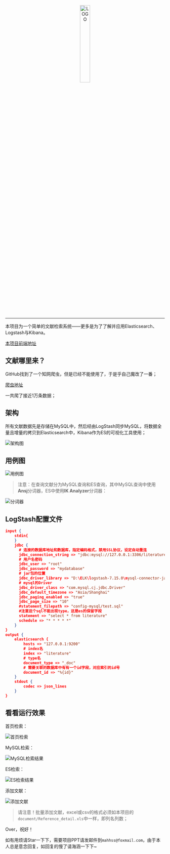 <div align="center">
    <img src="./document/LOGO.jpg" alt="LOGO" width="25%" />
</div>



---

本项目为一个简单的文献检索系统——更多是为了了解并应用Elasticsearch、Logstash与Kibana。

[本项目前端地址](https://github.com/Mahongsheng/literature-retrieval-front)

## 文献哪里来？

GitHub找到了一个知网爬虫，但是已经不能使用了，于是乎自己魔改了一番；

[爬虫地址](https://github.com/Mahongsheng/cnki-download)

一共爬了接近1万条数据；

## 架构

所有文献数据先是存储在MySQL中，然后经由LogStash同步MySQL，将数据全量且增量的拷贝到Elasticsearch中，Kibana作为ES的可视化工具使用；

![架构图](./document/架构图.png)

## 用例图

![用例图](./document/用例图.png)

> 注意：在查询文献分为MySQL查询和ES查询，其中MySQL查询中使用**Ansj**分词器，ES中使用**IK Analyzer**分词器：

![分词器](./document/分词器.png)

## LogStash配置文件

```json
input {
    stdin{
    }
    jdbc {
      # 连接的数据库地址和数据库，指定编码格式，禁用SSL协议，设定自动重连
      jdbc_connection_string => "jdbc:mysql://127.0.0.1:3306/literature_retrieval?characterEncoding=UTF-8&useSSL=false&autoReconnect=true"
      # 用户名密码
      jdbc_user => "root"
      jdbc_password => "mydatabase"
      # jar包的位置
      jdbc_driver_library => "D:\ELK\logstash-7.15.0\mysql-connector-java-8.0.26.jar"
      # mysql的Driver
      jdbc_driver_class => "com.mysql.cj.jdbc.Driver"
      jdbc_default_timezone => "Asia/Shanghai"
      jdbc_paging_enabled => "true"
      jdbc_page_size => "10"
      #statement_filepath => "config-mysql/test.sql"
      #注意这个sql不能出现type，这是es的保留字段
      statement => "select * from literature"
      schedule => "* * * * *"
    }
}
output {
    elasticsearch {
        hosts => "127.0.0.1:9200"
        # index名
        index => "literature"
        # type名
        document_type => "_doc"
        # 需要关联的数据库中有有一个id字段，对应索引的id号
        document_id => "%{id}"
    }
    stdout {
        codec => json_lines
    }
}
```

## 看看运行效果

首页检索：

![首页检索](./document/首页检索.png)

MySQL检索：

![MySQL检索结果](./document/MySQL检索结果.png)

ES检索：

![ES检索结果](./document/ES检索结果.png)

添加文献：

![添加文献](./document/添加文献.png)

> 请注意！批量添加文献，excel或csv的格式必须如本项目的`document/Reference_detail.xls`中一样，即列名列数；

Over，祝好！

如有用烦请Star一下下，需要项目PPT请发邮件到`mahhss@foxmail.com`，由于本人总是意念回复，如回复的慢了请海涵一下下~
